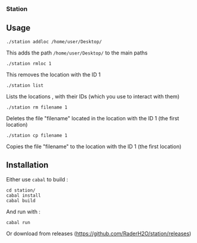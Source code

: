 ### Station
## Usage
```
./station addloc /home/user/Desktop/
```
This adds the path `/home/user/Desktop/` to the main paths

```
./station rmloc 1
```
This removes the location with the ID 1

```
./station list
```
Lists the locations , with their IDs (which you use to interact with them)

```
./station rm filename 1
```
Deletes the file "filename" located in the location with the ID 1 (the first location)

```
./station cp filename 1
```
Copies the file "filename" to the location with the ID 1 (the first location)

## Installation

Either use `cabal` to build :
```
cd station/
cabal install
cabal build
```
And run with :
```
cabal run
```
Or download from releases (https://github.com/RaderH2O/station/releases)

